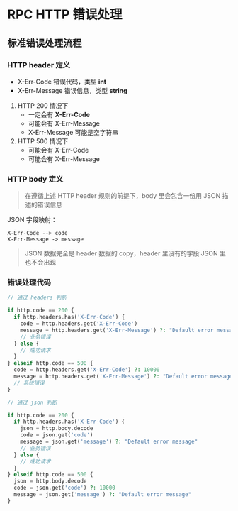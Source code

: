# RPC HTTP 错误处理

## 标准错误处理流程

### HTTP header 定义

* X-Err-Code 错误代码，类型 **int**
* X-Err-Message 错误信息，类型 **string**

1. HTTP 200 情况下
   * 一定会有 **X-Err-Code**
   * 可能会有 X-Err-Message
   * X-Err-Message 可能是空字符串
2. HTTP 500 情况下
   * 可能会有 X-Err-Code
   * 可能会有 X-Err-Message

### HTTP body 定义

> 在遵循上述 HTTP header 规则的前提下，body 里会包含一份用 JSON 描述的错误信息

JSON 字段映射：

```text
X-Err-Code --> code
X-Err-Message -> message
```

> JSON 数据完全是 header 数据的 copy，header 里没有的字段 JSON 里也不会出现

### 错误处理代码

```php
// 通过 headers 判断

if http.code == 200 {
  if http.headers.has('X-Err-Code') {
    code = http.headers.get('X-Err-Code')
    message = http.headers.get('X-Err-Message') ?: "Default error message"
    // 业务错误
  } else {
    // 成功请求
  }
} elseif http.code == 500 {
  code = http.headers.get('X-Err-Code') ?: 10000
  message = http.headers.get('X-Err-Message') ?: "Default error message"
  // 系统错误
}

// 通过 json 判断

if http.code == 200 {
  if http.headers.has('X-Err-Code') {
    json = http.body.decode
    code = json.get('code')
    message = json.get('message') ?: "Default error message"
    // 业务错误
  } else {
    // 成功请求
  }
} elseif http.code == 500 {
  json = http.body.decode
  code = json.get('code') ?: 10000
  message = json.get('message') ?: "Default error message"
}
```
